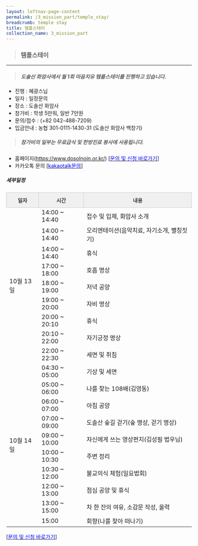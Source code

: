```yaml
---
layout: leftnav-page-content
permalink: /3_mission_part/temple_stay/
breadcrumb: temple stay
title: 템플스테이
collection_name: 3_mission_part
---
```


> ### **템플스테이**

---

> #### *도솔산 화암사에서 월 1회 마음치유 템플스테이를 진행하고 있습니다.*

* 진행 : 혜광스님
* 일자 : 일정문의
* 장소 : 도솔산 화암사
* 참가비 : 학생 5만워, 일반 7만원
* 문의/접수 : (+82 042-488-7209)
* 입금안내 : 농협 301-0111-1430-31 (도솔산 화암사 백창기)

> ##### *참가비의 일부는 무료급식 및 한방진료 봉사에 사용됩니다.*
* 홈페이지(https://www.dosolnoin.or.kr/) [[<span style="color:blue">문의 및 신청 바로가기</span>] ](/1_0_templeNews/questions/)
* 카카오톡 문의 [[<span style="color:blue">kakaotalk문의</span>]](https://pf.kakao.com/_cBGaK/chat)

<!--
![image]({{site.baseurl}}/images/religious_part/sub02_textual_06.jpg)


[[<span style="color:blue">문의 및 신청 바로가기</span>] ](/1_0_templeNews/questions/)
-->

##### **세부일정**


<style type="text/css">
.ttg th{background-color:#f0f0f0;border-color:#ccc;border-style:solid;border-width:1px;color:#333; font-family:Arial, sans-serif; font-size:14px;font-weight:normal;overflow:hidden;padding:10px 5px;word-break:normal;}
.ttg .ttg-vbic{border-color:#ccc;font-weight:bold; text-align:center;vertical-align:top}
</style>

<table class="ttg">
<thead>
  <tr>
    <th class="ttg-vbic">일자</th>
    <th class="ttg-vbic">시간</th>
    <th class="ttg-vbic">내용</th>    
  </tr>
</thead>
<tbody>
<tr>
    <td rowspan="9"> 10월 13일 </td>
    <td> 14:00 ~ 14:40 </td>
    <td> 접수 및 입제, 화암사 소개 </td>
</tr>
<tr>    
    <td> 14:00 ~ 14:40 </td>
    <td> 오리엔테이션(음악치료, 자기소개, 별칭짓기) </td>
</tr>
<tr>    
    <td> 14:00 ~ 14:40 </td>
    <td> 휴식 </td>
</tr>
<tr>
    <td> 17:00 ~ 18:00 </td>
    <td> 호흡 명상 </td>
</tr>
<tr>
    <td> 18:00 ~ 19:00 </td>
    <td> 저녁 공양 </td>
</tr>
<tr>
    <td> 19:00 ~ 20:00 </td>
    <td> 자비 명상 </td>
</tr>
<tr>
    <td> 20:00 ~ 20:10 </td>
    <td> 휴식 </td>
</tr>
<tr>
    <td> 20:10 ~ 22:00 </td>
    <td> 자기긍정 명상 </td>
</tr>
<tr>
    <td> 22:00 ~ 22:30 </td>
    <td> 세면 및 취침 </td>
</tr>
<tr>
    <td style='border-color:#9b9b9b;' rowspan="10"> 10월 14일 </td>
    <td> 04:30 ~ 05:00 </td>
    <td> 기상 및 세면 </td>
</tr>
<tr>
    <td> 05:00 ~ 06:00 </td>
    <td> 나를 찾는 108배(김영동) </td>
</tr>
<tr>
    <td> 06:00 ~ 07:00 </td>
    <td> 아침 공양 </td>
</tr>
<tr>
    <td> 07:00 ~ 09:00 </td>
    <td> 도솔산 숲길 걷기(숲 명상, 걷기 명상) </td>
</tr>
<tr>
    <td> 09:00 ~ 10:00 </td>
    <td> 자신에게 쓰는 영상편지(김성필 법우님) </td>
</tr>
<tr>
    <td> 10:00 ~ 10:30 </td>
    <td> 주변 정리 </td>
</tr>
<tr>
    <td> 10:30 ~ 12:00 </td>
    <td> 불교의식 체험(일요법회) </td>
</tr>
<tr>
    <td> 12:00 ~ 13:00 </td>
    <td> 점심 공양 및 휴식 </td>
</tr>
<tr>
    <td> 13:00 ~ 15:00 </td>
    <td> 차 한 잔의 여유, 소감문 작성, 울력 </td>
</tr>
<tr style='border-color:#9b9b9b; border-bottom:solid; border-width:1px;'>
    <td> 15:00 </td>
    <td> 회향(나를 찾아 떠나기) </td>
</tr>
</tbody>
</table>


[[<span style="color:blue">문의 및 신청 바로가기</span>] ](/1_0_templeNews/questions/)
